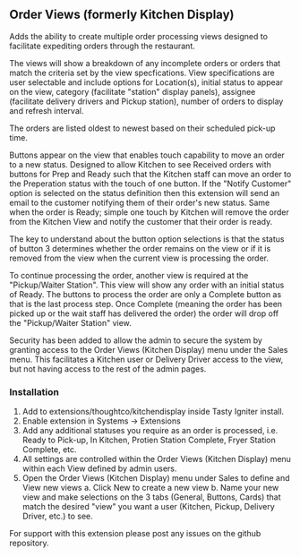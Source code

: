 ## Order Views (formerly Kitchen Display)

Adds the ability to create multiple order processing views designed to facilitate expediting orders through the restaurant.

The views will show a breakdown of any incomplete orders or orders that match the criteria set by the view specfications. View specifications are user selectable and include options for Location(s), initial status to appear on the view, category (facilitate "station" display panels), assignee (facilitate delivery drivers and Pickup station), number of orders to display and refresh interval.

The orders are listed oldest to newest based on their scheduled pick-up time.

Buttons appear on the view that enables touch capability to move an order to a new status. Designed to allow Kitchen to see Received orders with buttons for Prep and Ready such that the Kitchen staff can move an order to the Preperation status with the touch of one button. If the "Notify Customer" option is selected on the status definition then this extension will send an email to the customer notifying them of their order's new status. Same when the order is Ready; simple one touch by Kitchen will remove the order from the Kitchen View and notify the customer that their order is ready.

The key to understand about the button option selections is that the status of button 3 determines whether the order remains on the view or if it is removed from the view when the current view is processing the order. 

To continue processing the order, another view is required at the "Pickup/Waiter Station". This view will show any order with an initial status of Ready. The buttons to process the order are only a Complete button as that is the last process step. Once Complete (meaning the order has been picked up or the wait staff has delivered the order) the order will drop off the "Pickup/Waiter Station" view.

Security has been added to allow the admin to secure the system by granting access to the Order Views (Kitchen Display) menu under the Sales menu. This facilitates a Kitchen user or Delivery Driver access to the view, but not having access to the rest of the admin pages.

### Installation

1. Add to extensions/thoughtco/kitchendisplay inside Tasty Igniter install.
2. Enable extension in Systems -> Extensions
3. Add any additional statuses you require as an order is processed, i.e. Ready to Pick-up, In Kitchen, Protien Station Complete, Fryer Station Complete, etc.
4. All settings are controlled within the Order Views (Kitchen Display) menu within each View defined by admin users.
5. Open the Order Views (Kitchen Display) menu under Sales to define and View new views
    a. Click New to create a new view
    b. Name your new view and make selections on the 3 tabs (General, Buttons, Cards) that match the desired "view" you want a user (Kitchen, Pickup, Delivery Driver, etc.) to see.

For support with this extension please post any issues on the github repository.
